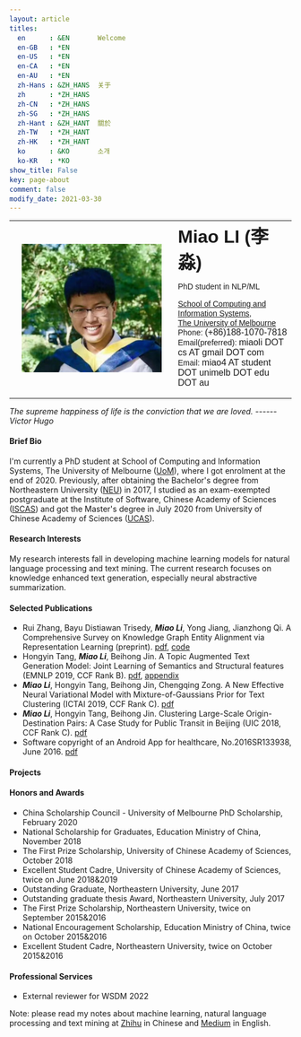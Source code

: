 ```yaml
---
layout: article
titles:
  en      : &EN       Welcome
  en-GB   : *EN
  en-US   : *EN
  en-CA   : *EN
  en-AU   : *EN
  zh-Hans : &ZH_HANS  关于
  zh      : *ZH_HANS
  zh-CN   : *ZH_HANS
  zh-SG   : *ZH_HANS
  zh-Hant : &ZH_HANT  關於
  zh-TW   : *ZH_HANT
  zh-HK   : *ZH_HANT
  ko      : &KO       소개
  ko-KR   : *KO
show_title: False
key: page-about
comment: false
modify_date: 2021-03-30
---
```


<table>
<tr>
<td width="280" align="center">
    <div style="float:center">
      <img src="files/ava.png" width="250">
    </div>
</td>
<td>
    <font face="Arial"> <b><font size="6.5">Miao LI (李淼)</font></b></font>
    <p>
        <font face="Arial">
        <p> PhD student in NLP/ML </p>
        <a href="https://cis.unimelb.edu.au/">School of Computing and Information Systems</a>,<br> 
        <a href="https://www.unimelb.edu.au/">The University of Melbourne</a><br>
        Phone: <font size="3">(+86)188-1070-7818</font><br>
        Email(preferred): <font size="3">miaoli DOT cs AT gmail DOT com</font><br>
        Email: <font size="3">miao4 AT student DOT unimelb DOT edu DOT au</font><br>
        </font>
   </p>
</td>
</tr>
</table>

*The supreme happiness of life is the conviction that we are loved.             ------ Victor Hugo*

#### Brief Bio

I'm currently a PhD student at School of Computing and Information Systems, The University of Melbourne ([UoM](https://www.unimelb.edu.au/)), where I got enrolment at the end of 2020. Previously, after obtaining the Bachelor's degree from Northeastern University ([NEU](http://english.neu.edu.cn/)) in 2017, I studied as an exam-exempted postgraduate at the Institute of Software, Chinese Academy of Sciences ([ISCAS](http://english.is.cas.cn/)) and got the Master's degree in July 2020 from University of Chinese Academy of Sciences ([UCAS](https://english.ucas.ac.cn/)). 

#### Research Interests

My research interests fall in developing machine learning models for natural language processing and text mining. The current research focuses on knowledge enhanced text generation, especially neural abstractive summarization.

#### Selected Publications

- Rui Zhang, Bayu Distiawan Trisedy, ***Miao Li***, Yong Jiang, Jianzhong Qi. A Comprehensive Survey on Knowledge Graph Entity Alignment via Representation Learning (preprint). [pdf](https://arxiv.org/abs/2103.15059), [code](https://github.com/ruizhang-ai/EA_for_KG)
- Hongyin Tang, ***Miao Li***, Beihong Jin. A Topic Augmented Text Generation Model: Joint Learning of Semantics and Structural features (EMNLP 2019, CCF Rank B). [pdf](https://www.aclweb.org/anthology/D19-1513/), [appendix](https://oaimli.github.io/files/paper_at_emnlp2019_appendix.pdf)
- ***Miao Li***,  Hongyin Tang, Beihong Jin, Chengqing Zong. A New Effective Neural Variational Model with Mixture-of-Gaussians Prior for Text Clustering (ICTAI 2019, CCF Rank C). [pdf](https://oaimli.github.io/files/paper_at_ictai2019.pdf) 
- ***Miao Li***, Hongyin Tang, Beihong Jin. Clustering Large-Scale Origin-Destination Pairs: A Case Study for Public Transit in Beijing (UIC 2018, CCF Rank C). [pdf](https://ieeexplore.ieee.org/document/8560115) 
- Software copyright of an Android App for healthcare, No.2016SR133938, June 2016. [pdf](https://oaimli.github.io/files/software_copyright.pdf)

#### Projects

#### Honors and Awards

- China Scholarship Council - University of Melbourne PhD Scholarship, February 2020
- National Scholarship for Graduates, Education Ministry of China, November 2018
- The First Prize Scholarship, University of Chinese Academy of Sciences, October 2018
- Excellent Student Cadre, University of Chinese Academy of Sciences, twice on June 2018&2019
- Outstanding Graduate, Northeastern University, June 2017
- Outstanding graduate thesis Award, Northeastern University, July 2017
- The First Prize Scholarship, Northeastern University, twice on September 2015&2016
- National Encouragement Scholarship, Education Ministry of China, twice on October 2015&2016
- Excellent Student Cadre, Northeastern University, twice on October 2015&2016

#### Professional Services

- External reviewer for WSDM 2022

Note: please read my notes about machine learning, natural language processing and text mining at [Zhihu](https://www.zhihu.com/people/oaimli/posts) in Chinese and [Medium](https://medium.com/@miaoli.cs) in English.



